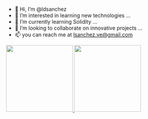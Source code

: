- 👋 Hi, I’m @ldsanchez
- 👀 I’m interested in learning new technologies ...
- 🌱 I’m currently learning Solidity ...
- 💞️ I’m looking to collaborate on innovative projects ...
- 📫 you can reach me at lsanchez.ve@gmail.com

<!---
ldsanchez/ldsanchez is a ✨ special ✨ repository because its `README.md` (this file) appears on your GitHub profile.
You can click the Preview link to take a look at your changes.
--->

<a href="https://github.com/ldsanchez">
  <img height="180em" src="https://github-readme-stats.vercel.app/api?username=ldsanchez&theme=buefy&show_icons=true" />
  <img height="180em" src="https://github-readme-stats.vercel.app/api/top-langs/?username=ldsanchez&theme=buefy&layout=compact" />
</a>
